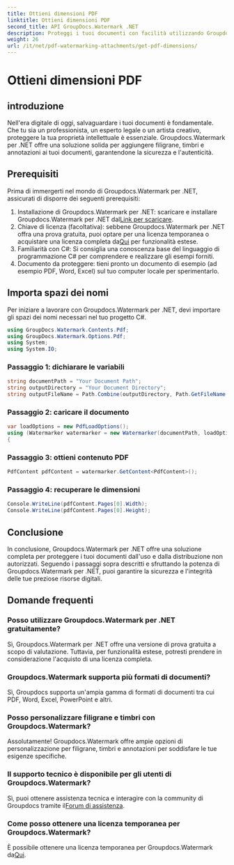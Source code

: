 ```yaml
---
title: Ottieni dimensioni PDF
linktitle: Ottieni dimensioni PDF
second_title: API GroupDocs.Watermark .NET
description: Proteggi i tuoi documenti con facilità utilizzando Groupdocs.Watermark per .NET. Aggiungi filigrane, timbri e annotazioni senza sforzo.
weight: 26
url: /it/net/pdf-watermarking-attachments/get-pdf-dimensions/
---
```


# Ottieni dimensioni PDF

## introduzione
Nell'era digitale di oggi, salvaguardare i tuoi documenti è fondamentale. Che tu sia un professionista, un esperto legale o un artista creativo, proteggere la tua proprietà intellettuale è essenziale. Groupdocs.Watermark per .NET offre una soluzione solida per aggiungere filigrane, timbri e annotazioni ai tuoi documenti, garantendone la sicurezza e l'autenticità.
## Prerequisiti
Prima di immergerti nel mondo di Groupdocs.Watermark per .NET, assicurati di disporre dei seguenti prerequisiti:
1.  Installazione di Groupdocs.Watermark per .NET: scaricare e installare Groupdocs.Watermark per .NET dal[Link per scaricare](https://releases.groupdocs.com/Watermark/net/).
2.  Chiave di licenza (facoltativa): sebbene Groupdocs.Watermark per .NET offra una prova gratuita, puoi optare per una licenza temporanea o acquistare una licenza completa da[Qui](https://purchase.groupdocs.com/buy) per funzionalità estese.
3. Familiarità con C#: Si consiglia una conoscenza base del linguaggio di programmazione C# per comprendere e realizzare gli esempi forniti.
4. Documento da proteggere: tieni pronto un documento di esempio (ad esempio PDF, Word, Excel) sul tuo computer locale per sperimentarlo.

## Importa spazi dei nomi
Per iniziare a lavorare con Groupdocs.Watermark per .NET, devi importare gli spazi dei nomi necessari nel tuo progetto C#.
```csharp
using GroupDocs.Watermark.Contents.Pdf;
using GroupDocs.Watermark.Options.Pdf;
using System;
using System.IO;
```
### Passaggio 1: dichiarare le variabili
```csharp
string documentPath = "Your Document Path";
string outputDirectory = "Your Document Directory";
string outputFileName = Path.Combine(outputDirectory, Path.GetFileName(documentPath));
```
### Passaggio 2: caricare il documento
```csharp
var loadOptions = new PdfLoadOptions();
using (Watermarker watermarker = new Watermarker(documentPath, loadOptions))
{
```
### Passaggio 3: ottieni contenuto PDF
```csharp
PdfContent pdfContent = watermarker.GetContent<PdfContent>();
```
### Passaggio 4: recuperare le dimensioni
```csharp
Console.WriteLine(pdfContent.Pages[0].Width);
Console.WriteLine(pdfContent.Pages[0].Height);
```

## Conclusione
In conclusione, Groupdocs.Watermark per .NET offre una soluzione completa per proteggere i tuoi documenti dall'uso e dalla distribuzione non autorizzati. Seguendo i passaggi sopra descritti e sfruttando la potenza di Groupdocs.Watermark per .NET, puoi garantire la sicurezza e l'integrità delle tue preziose risorse digitali.
## Domande frequenti
### Posso utilizzare Groupdocs.Watermark per .NET gratuitamente?
Sì, Groupdocs.Watermark per .NET offre una versione di prova gratuita a scopo di valutazione. Tuttavia, per funzionalità estese, potresti prendere in considerazione l'acquisto di una licenza completa.
### Groupdocs.Watermark supporta più formati di documenti?
Sì, Groupdocs supporta un'ampia gamma di formati di documenti tra cui PDF, Word, Excel, PowerPoint e altri.
### Posso personalizzare filigrane e timbri con Groupdocs.Watermark?
Assolutamente! Groupdocs.Watermark offre ampie opzioni di personalizzazione per filigrane, timbri e annotazioni per soddisfare le tue esigenze specifiche.
### Il supporto tecnico è disponibile per gli utenti di Groupdocs.Watermark?
 Sì, puoi ottenere assistenza tecnica e interagire con la community di Groupdocs tramite il[Forum di assistenza](https://forum.groupdocs.com/c/watermark/19).
### Come posso ottenere una licenza temporanea per Groupdocs.Watermark?
 È possibile ottenere una licenza temporanea per Groupdocs.Watermark da[Qui](https://purchase.groupdocs.com/temporary-license/).